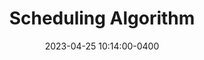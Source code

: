 ---
layout: post
title: Scheduling Algorithm
date: 2023-04-25 10:14:00-0400
description: an example of a blog post with table of contents on a sidebar
tags: formatting toc sidebar
categories: sample-posts
giscus_comments: true
related_posts: false
toc:
  sidebar: left
---